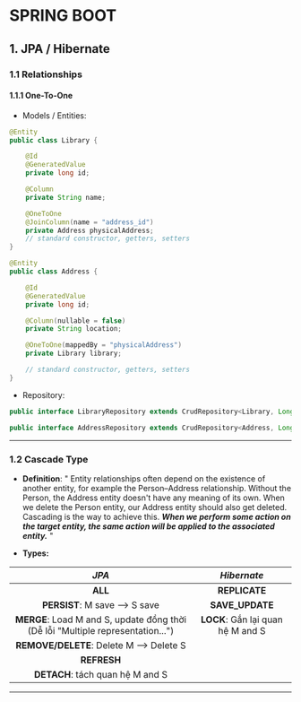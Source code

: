 # SPRING BOOT
## **1. JPA / Hibernate**

### **1.1 Relationships**

#### **1.1.1 One-To-One**
- Models / Entities:
```java
@Entity
public class Library {

    @Id
    @GeneratedValue
    private long id;

    @Column
    private String name;

    @OneToOne
    @JoinColumn(name = "address_id")
    private Address physicalAddress;
    // standard constructor, getters, setters
}
```

```java
@Entity
public class Address {

    @Id
    @GeneratedValue
    private long id;

    @Column(nullable = false)
    private String location;

    @OneToOne(mappedBy = "physicalAddress")
    private Library library;

    // standard constructor, getters, setters
}
```
- Repository:
```java
public interface LibraryRepository extends CrudRepository<Library, Long> {}
```
```java
public interface AddressRepository extends CrudRepository<Address, Long> {}
```
----------
### **1.2 Cascade Type**
- **Definition**: "
Entity relationships often depend on the existence of another entity, for example the Person–Address relationship. Without the Person, the Address entity doesn't have any meaning of its own. When we delete the Person entity, our Address entity should also get deleted.
Cascading is the way to achieve this. ***When we perform some action on the target entity, the same action will be applied to the associated entity.***
"

- **Types:**

|                                  **_JPA_**                                  	|        **_Hibernate_**        	|
|:---------------------------------------------------------------------------:	|:-----------------------------:	|
| **ALL**                                                                         	| **REPLICATE**                     	|
| **PERSIST**: M save --> S save                                                  	| **SAVE_UPDATE**                   	|
| **MERGE**: Load M and S, update đồng thời (Dễ lỗi "Multiple representation...") 	| **LOCK**: Gắn lại quan hệ M and S 	|
| **REMOVE/DELETE**: Delete M --> Delete S                                        	|                               	|
| **REFRESH**                                                                     	|                               	|
| **DETACH**: tách quan hệ M and S                                                	|                               	|
-------------------
